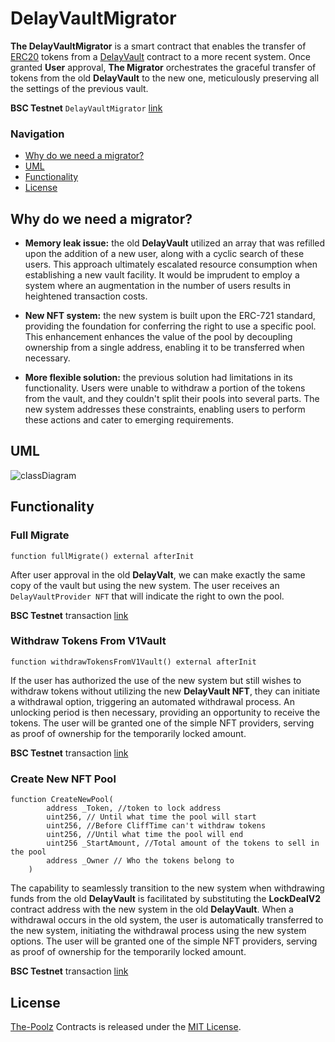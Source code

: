 # DelayVaultMigrator
**The DelayVaultMigrator** is a smart contract that enables the transfer of [ERC20](https://ethereum.org/developers/docs/standards/tokens/erc-20/) tokens from a [DelayVault](https://github.com/The-Poolz/DelayVault) contract to a more recent system. Once granted **User** approval, **The Migrator** orchestrates the graceful transfer of tokens from the old **DelayVault** to the new one, meticulously preserving all the settings of the previous vault.

**BSC Testnet** `DelayVaultMigrator` [link](https://testnet.bscscan.com/address/0x7ec30495a2dbf8afc02fd6451a8ae6685e93f12d)

### Navigation

- [Why do we need a migrator?](#why-do-we-need-a-migrator)
- [UML](#uml)
- [Functionality](#functionality)
- [License](#license)

## Why do we need a migrator?

* **Memory leak issue:** the old **DelayVault** utilized an array that was refilled upon the addition of a new user, along with a cyclic search of these users. This approach ultimately escalated resource consumption when establishing a new vault facility. It would be imprudent to employ a system where an augmentation in the number of users results in heightened transaction costs.

* **New NFT system:** the new system is built upon the ERC-721 standard, providing the foundation for conferring the right to use a specific pool. This enhancement enhances the value of the pool by decoupling ownership from a single address, enabling it to be transferred when necessary.

* **More flexible solution:** the previous solution had limitations in its functionality. Users were unable to withdraw a portion of the tokens from the vault, and they couldn't split their pools into several parts. The new system addresses these constraints, enabling users to perform these actions and cater to emerging requirements.

## UML
![classDiagram](https://github.com/The-Poolz/LockDealNFT.DelayVaultProvider/assets/68740472/3e463f6c-7c04-4eca-82c3-dfdd045bf6f6)


## Functionality

### Full Migrate
```solidity
function fullMigrate() external afterInit
```
After user approval in the old **DelayValt**, we can make exactly the same copy of the vault but using the new system. The user receives an `DelayVaultProvider NFT` that will indicate the right to own the pool.

**BSC Testnet** transaction [link](https://testnet.bscscan.com/tx/0x5e7077aef9784b27e7e161b9f6155525934cd447785790f6e774911bf5b37428)

### Withdraw Tokens From V1Vault
```solidity
function withdrawTokensFromV1Vault() external afterInit
```
If the user has authorized the use of the new system but still wishes to withdraw tokens without utilizing the new **DelayVault NFT**, they can initiate a withdrawal option, triggering an automated withdrawal process. An unlocking period is then necessary, providing an opportunity to receive the tokens. The user will be granted one of the simple NFT providers, serving as proof of ownership for the temporarily locked amount.

**BSC Testnet** transaction [link](https://testnet.bscscan.com/tx/0xdd132205af5aa14b5f305c635ca308c7cf5af9733546a06f8439dc6f12f8df23)

### Create New NFT Pool 
```solidity
function CreateNewPool(
        address _Token, //token to lock address
        uint256, // Until what time the pool will start
        uint256, //Before CliffTime can't withdraw tokens
        uint256, //Until what time the pool will end
        uint256 _StartAmount, //Total amount of the tokens to sell in the pool
        address _Owner // Who the tokens belong to
    )
```
The capability to seamlessly transition to the new system when withdrawing funds from the old **DelayVault** is facilitated by substituting the **LockDealV2** contract address with the new system in the old **DelayVault**. When a withdrawal occurs in the old system, the user is automatically transferred to the new system, initiating the withdrawal process using the new system options. The user will be granted one of the simple NFT providers, serving as proof of ownership for the temporarily locked amount.

**BSC Testnet** transaction [link](https://testnet.bscscan.com/tx/0x19a19fc4d6817f65c4a66b9a754fbb276a8f325483049d06cf62fca13cd6c873)

## License
[The-Poolz](https://poolz.finance/) Contracts is released under the [MIT License](https://github.com/The-Poolz/DelayVaultProvider/blob/master/LICENSE).